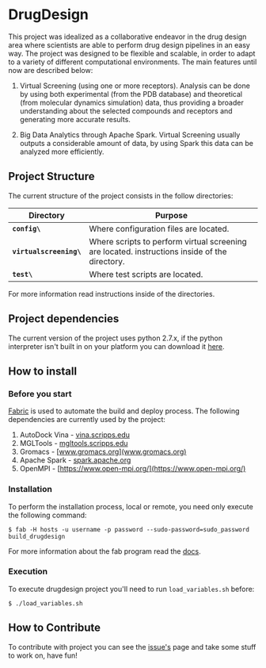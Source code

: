 # DrugDesign

This project was idealized as a collaborative endeavor in the drug design area where scientists are able to perform drug design pipelines in an easy way. The project was designed to be flexible and scalable, in order to adapt to a variety of different computational environments. The main features until now are described below:

1. Virtual Screening (using one or more receptors).
Analysis can be done by using both experimental (from the PDB database) and theoretical (from molecular dynamics simulation) data, thus providing a broader understanding about the selected compounds and receptors and generating more accurate results.

2. Big Data Analytics through Apache Spark.
Virtual Screening usually outputs a considerable amount of data, by using Spark this data can be analyzed more efficiently.

## Project Structure

The current structure of the project consists in the follow directories:

| Directory | Purpose |
|-----------|---------|
|**`config\`**|Where configuration files are located.|
|**`virtualscreening\`**|Where scripts to perform virtual screening are located. instructions inside of the directory.|
|**`test\`**|Where test scripts are located.|

For more information read instructions inside of the directories.

## Project dependencies

The current version of the project uses python 2.7.x, if the python interpreter isn't built in on your platform you can download it [here](https://www.python.org/downloads/).

## How to install
### Before you start

[Fabric](http://www.fabfile.org/) is used to automate the build and deploy process. The following dependencies are currently used by the project:

1. AutoDock Vina - [vina.scripps.edu](vina.scripps.edu)
2. MGLTools - [mgltools.scripps.edu](mgltools.scripps.edu)
3. Gromacs - [www.gromacs.org](www.gromacs.org)
4. Apache Spark - [spark.apache.org](spark.apache.org)
5. OpenMPI - [https://www.open-mpi.org/](https://www.open-mpi.org/)

### Installation

To perform the installation process, local or remote, you need only execute the following command:

`$ fab -H hosts -u username -p password --sudo-password=sudo_password build_drugdesign`

For more information about the fab program read the [docs](http://docs.fabfile.org/en/1.12/).

### Execution

To execute drugdesign project you'll need to run `load_variables.sh` before:

`$ ./load_variables.sh`

## How to Contribute

To contribute with project you can see the [issue's](https://github.com/rodrigofaccioli/drugdesign/issues) page and take some stuff to work on, have fun!
